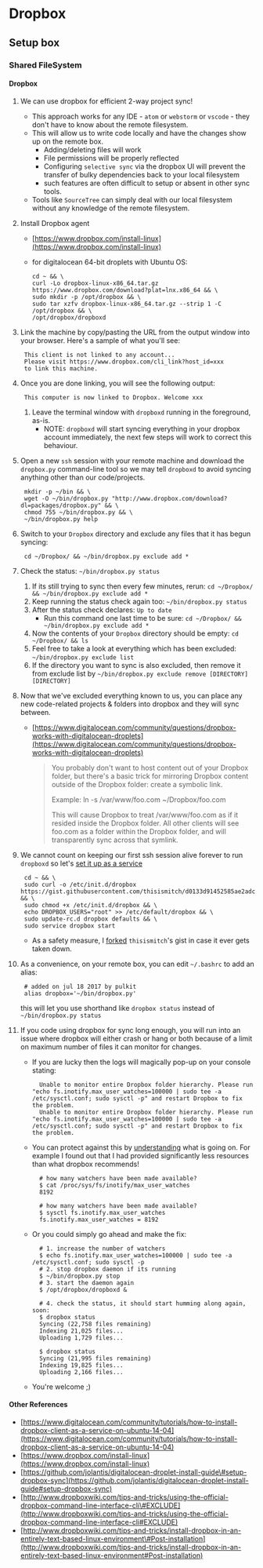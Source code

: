 # Dropbox

## Setup box

### Shared FileSystem

#### Dropbox

1. We can use dropbox for efficient 2-way project sync!
   * This approach works for any IDE - `atom` or `webstorm` or `vscode` - they don't have to know about the remote filesystem.
   * This will allow us to write code locally and have the changes show up on the remote box.
     * Adding/deleting files will work
     * File permissions will be properly reflected
     * Configuring `selective sync` via the dropbox UI will prevent the transfer of bulky dependencies back to your local filesystem
     * such features are often difficult to setup or absent in other sync tools.
   * Tools like `SourceTree` can simply deal with our local filesystem without any knowledge of the remote filesystem.
2. Install Dropbox agent
   * [https://www.dropbox.com/install-linux](https://www.dropbox.com/install-linux)
   * for digitalocean 64-bit droplets with Ubuntu OS:

     ```text
     cd ~ && \
     curl -Lo dropbox-linux-x86_64.tar.gz https://www.dropbox.com/download?plat=lnx.x86_64 && \
     sudo mkdir -p /opt/dropbox && \
     sudo tar xzfv dropbox-linux-x86_64.tar.gz --strip 1 -C /opt/dropbox && \
     /opt/dropbox/dropboxd
     ```
3. Link the machine by copy/pasting the URL from the output window into your browser. Here's a sample of what you'll see:

   ```text
    This client is not linked to any account...
    Please visit https://www.dropbox.com/cli_link?host_id=xxx
    to link this machine.
   ```

4. Once you are done linking, you will see the following output:

   ```text
    This computer is now linked to Dropbox. Welcome xxx
   ```

   1. Leave the terminal window with `dropboxd` running in the foreground, as-is.
      * NOTE: `dropboxd` will start syncing everything in your dropbox account immediately, the next few steps will work to correct this behaviour.

5. Open a new `ssh` session with your remote machine and download the `dropbox.py` command-line tool so we may tell `dropboxd` to avoid syncing anything other than our code/projects.

   ```text
    mkdir -p ~/bin && \
    wget -O ~/bin/dropbox.py "http://www.dropbox.com/download?dl=packages/dropbox.py" && \
    chmod 755 ~/bin/dropbox.py && \
    ~/bin/dropbox.py help
   ```

6. Switch to your `Dropbox` directory and exclude any files that it has begun syncing: 

   ```text
    cd ~/Dropbox/ && ~/bin/dropbox.py exclude add *
   ```

7. Check the status: `~/bin/dropbox.py status`
   1. If its still trying to sync then every few minutes, rerun: `cd ~/Dropbox/ && ~/bin/dropbox.py exclude add *`
   2. Keep running the status check again too: `~/bin/dropbox.py status`
   3. After the status check declares: `Up to date`
      * Run this command one last time to be sure: `cd ~/Dropbox/ && ~/bin/dropbox.py exclude add *`
   4. Now the contents of your `Dropbox` directory should be empty: `cd ~/Dropbox/ && ls`
   5. Feel free to take a look at everything which has been excluded: `~/bin/dropbox.py exclude list`
   6. If the directory you want to sync is also excluded, then remove it from exclude list by `~/bin/dropbox.py exclude remove [DIRECTORY] [DIRECTORY]`
8. Now that we've excluded everything known to us, you can place any new code-related projects & folders into dropbox and they will sync between.
   * [https://www.digitalocean.com/community/questions/dropbox-works-with-digitalocean-droplets](https://www.digitalocean.com/community/questions/dropbox-works-with-digitalocean-droplets)

     > You probably don't want to host content out of your Dropbox folder, but there's a basic trick for mirroring Dropbox content outside of the Dropbox folder: create a symbolic link.
     >
     > Example: ln -s /var/www/foo.com ~/Dropbox/foo.com
     >
     > This will cause Dropbox to treat /var/www/foo.com as if it resided inside the Dropbox folder. All other clients will see foo.com as a folder within the Dropbox folder, and will transparently sync across that symlink.
9. We cannot count on keeping our first ssh session alive forever to run `dropboxd` so let's [set it up as a service](https://www.digitalocean.com/community/tutorials/how-to-install-dropbox-client-as-a-service-on-ubuntu-14-04#set-up-service-script)

   ```text
    cd ~ && \
    sudo curl -o /etc/init.d/dropbox https://gist.githubusercontent.com/thisismitch/d0133d91452585ae2adc/raw/699e7909bdae922201b8069fde3011bbf2062048/dropbox && \
    sudo chmod +x /etc/init.d/dropbox && \
    echo DROPBOX_USERS="root" >> /etc/default/dropbox && \
    sudo update-rc.d dropbox defaults && \
    sudo service dropbox start
   ```

   * As a safety measure, I [forked](https://gist.github.com/pulkitsinghal/b7d9230e6ef398bce307468e849baf27) `thisismitch`'s gist in case it ever gets taken down.

10. As a convenience, on your remote box, you can edit `~/.bashrc` to add an alias:

    ```text
     # added on jul 18 2017 by pulkit
     alias dropbox='~/bin/dropbox.py'
    ```

     this will let you use shorthand like `dropbox status` instead of `~/bin/dropbox.py status`

11. If you code using dropbox for sync long enough, you will run into an issue where dropbox will either crash or hang or both because of a limit on maximum number of files it can monitor for changes.
    * If you are lucky then the logs will magically pop-up on your console stating:

      ```text
        Unable to monitor entire Dropbox folder hierarchy. Please run "echo fs.inotify.max_user_watches=100000 | sudo tee -a /etc/sysctl.conf; sudo sysctl -p" and restart Dropbox to fix the problem.
        Unable to monitor entire Dropbox folder hierarchy. Please run "echo fs.inotify.max_user_watches=100000 | sudo tee -a /etc/sysctl.conf; sudo sysctl -p" and restart Dropbox to fix the problem.
      ```

    * You can protect against this by [understanding](https://stackoverflow.com/questions/35711897/dropbox-fs-inotify-error) what is going on. For example I found out that I had provided significantly less resources than what dropbox recommends!

      ```text
        # how many watchers have been made available?
        $ cat /proc/sys/fs/inotify/max_user_watches
        8192

        # how many watchers have been made available?
        $ sysctl fs.inotify.max_user_watches
        fs.inotify.max_user_watches = 8192
      ```

    * Or you could simply go ahead and make the fix:

      ```text
        # 1. increase the number of watchers
        $ echo fs.inotify.max_user_watches=100000 | sudo tee -a /etc/sysctl.conf; sudo sysctl -p
        # 2. stop dropbox daemon if its running
        $ ~/bin/dropbox.py stop
        # 3. start the daemon again
        $ /opt/dropbox/dropboxd &

        # 4. check the status, it should start humming along again, soon:
        $ dropbox status
        Syncing (22,758 files remaining)
        Indexing 21,025 files...
        Uploading 1,729 files...

        $ dropbox status
        Syncing (21,995 files remaining)
        Indexing 19,825 files...
        Uploading 2,166 files...
      ```

    * You're welcome ;\)

#### Other References

* [https://www.digitalocean.com/community/tutorials/how-to-install-dropbox-client-as-a-service-on-ubuntu-14-04](https://www.digitalocean.com/community/tutorials/how-to-install-dropbox-client-as-a-service-on-ubuntu-14-04)
* [https://www.dropbox.com/install-linux](https://www.dropbox.com/install-linux)
* [https://github.com/jolantis/digitalocean-droplet-install-guide\#setup-dropbox-sync](https://github.com/jolantis/digitalocean-droplet-install-guide#setup-dropbox-sync)
* [http://www.dropboxwiki.com/tips-and-tricks/using-the-official-dropbox-command-line-interface-cli\#EXCLUDE](http://www.dropboxwiki.com/tips-and-tricks/using-the-official-dropbox-command-line-interface-cli#EXCLUDE)
* [http://www.dropboxwiki.com/tips-and-tricks/install-dropbox-in-an-entirely-text-based-linux-environment\#Post-installation](http://www.dropboxwiki.com/tips-and-tricks/install-dropbox-in-an-entirely-text-based-linux-environment#Post-installation)

